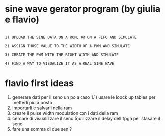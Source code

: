 # sine wave gerator program (by giulia e flavio)

```

1) UPLOAD THE SINE DATA ON A ROM, OR ON A FIFO AND SIMULATE

2) ASSIGN THOSE VALUE TO THE WIDTH OF A PWM AND SIMULATE

3) CREATE THE PWM WITH THE RIGHT WIDTH AND SIMULATE

4) FIND A WAY TO VISUALIZE IT AS A REAL SINE WAVE 

```

# flavio first ideas

1) generare dati per il seno un po a caso
1.1) usare le loock up tables per metterli piu a posto
2) importarli e salvarli nella ram
3) creare il pulse width modulation con i dati della ram
4) cercare di visualizzare il seno
5)utilizzare il delay dell'fpga per sfasare il seno
6) fare una somma di due seni?